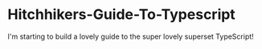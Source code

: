 # Hitchhikers-Guide-To-Typescript

I'm starting to build a lovely guide to the super lovely superset TypeScript!

